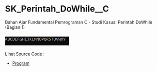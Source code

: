 # SK_Perintah_DoWhile__C
Bahan Ajar Fundamental Pemrograman C - Studi Kasus: Perintah DoWhile (Bagian 1)<br><br>
<img src="https://github.com/RizkyKhapidsyah/SK_Perintah_DoWhile__C/blob/master/result/001.PNG"><br><br>
Lihat Source Code : <br>
- <a href="https://github.com/RizkyKhapidsyah/SK_Perintah_DoWhile__C/blob/master/Source.c">Program</a>

